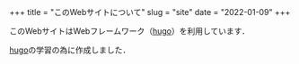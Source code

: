 +++
title = "このWebサイトについて"
slug = "site"
date = "2022-01-09"
+++

このWebサイトはWebフレームワーク（[hugo](https://gohugo.io/)）を利用しています．

[hugo](https://gohugo.io/)の学習の為に作成しました．